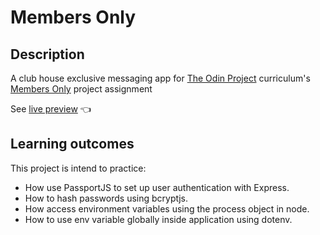 # Members Only

## Description

A club house exclusive messaging app for [The Odin Project](https://www.theodinproject.com/) curriculum's
[Members Only](https://www.theodinproject.com/lessons/nodejs-members-only) project assignment

See [live preview](https://member-s-only.adaptable.app/) :point_left:

## Learning outcomes

This project is intend to practice:

- How use PassportJS to set up user authentication with Express.
- How to hash passwords using bcryptjs.
- How access environment variables using the process object in node.
- How to use env variable globally inside application using dotenv.
